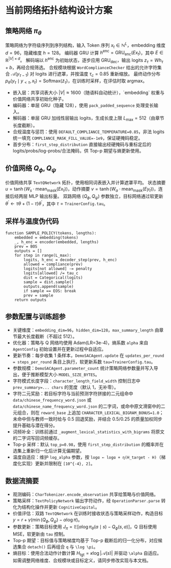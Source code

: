 # 当前网络拓扑结构设计方案

## 策略网络 $\pi_\theta$
策略网络为字符级序列到序列结构，输入 Token 序列 $x_t \in \mathbb{N}^{L}$，embedding 维度 $d=96$，隐藏维度 $h=128$。
编码器 GRU 计算 $h^{\text{enc}} = \mathrm{GRU}_{\text{enc}}(E x_t)$，其中 $E \in \mathbb{R}^{|V|\times d}$。
解码端以 $h^{\text{enc}}$ 为初始状态，逐步应用 $\mathrm{GRU}_{\text{dec}}$，输出 logits $z_\tau = W h_\tau + b$，再经合规筛选。
合规模块根据 `WordComplianceChecker` 给出的允许字符集合 $\mathcal{A}(y_{\tau-1})$ 对 logits 进行遮罩，并按温度 $\tau_c=0.85$ 重新缩放。
最终动作分布 $p_\theta(y_\tau \mid y_{<\tau}, x_t) = \mathrm{Softmax}(\tilde{z}_\tau)$，在训练时采样，在评估时取 argmax。
- 嵌入层：共享词表大小 $|V| \approx 1600$（随语料自动统计），\`embedding\` 权重与价值网络共享初始化种子。
- 编码器：单层 GRU（隐藏 128），使用 `pack_padded_sequence` 处理变长输入。
- 解码器：单层 GRU 加线性层输出 logits，生成长度上限 $L_{\max}=512$（由章节长度截断）。
- 合规温度与惩罚：使用 `DEFAULT_COMPLIANCE_TEMPERATURE=0.85`，非法 logits 统一填充 `COMPLIANCE_MASK_FILL_VALUE=-1e9`，保证硬掩码稳定。
- 首步分布：`first_step_distribution` 直接输出经硬掩码与重标定后的 logits/probs/log-probs/合法掩码，供 Top-p 期望与熵更新使用。
## 价值网络 $Q_\phi, Q_\psi$
价值网络共享 `TextQNetwork` 拓扑，使用相同词表嵌入并计算遮罩平均。
状态摘要 $u = \tanh(W_s \cdot \mathrm{mean}_{\mathrm{mask}}(E x_t))$，动作摘要 $v = \tanh(W_a \cdot \mathrm{mean}_{\mathrm{mask}}(E y_t))$，连接后经两层 MLP 输出标量。
双路网络 $(Q_\phi, Q_\psi)$ 参数独立，目标网络通过软更新 $\theta^{\prime} \leftarrow \tau \theta + (1-\tau) \theta^{\prime}$，其中 $\tau = \texttt{TrainerConfig.tau}$。
## 采样与温度伪代码
```pseudo
function SAMPLE_POLICY(tokens, lengths):
    embedded = embedding(tokens)
    _, h_enc = encoder(embedded, lengths)
    prev = BOS
    outputs = []
    for step in range(L_max):
        logits, h_enc = decoder_step(prev, h_enc)
        allowed = compliance(prev)
        logits[not allowed] -= penalty
        logits[allowed] /= tau_c
        dist = Categorical(logits)
        sample = dist.sample()
        outputs.append(sample)
        if sample == EOS: break
        prev = sample
    return outputs
```
## 参数配置与训练超参
- 关键维度：`embedding_dim=96`，`hidden_dim=128`，`max_summary_length` 由章节最大长度截断（不超过 512）。
- 优化器：策略与 Q 网络均使用 Adam(LR=3e-4)，熵系数 `alpha` 来自 `AgentConfig` 初始设置并在更新过程中自适应。
- 更新节奏：每步收集 1 条样本，`DemoSACAgent.update` 在 `updates_per_round = steps_per_round` 条目上执行，软更新系数 `tau=TrainerConfig.tau`。
- 参数规模：`DemoSACAgent.parameter_count` 统计策略网络参数量并写入导出，便于推断模型大小 `MODEL_SIZE_BYTES`。
- 字符模式长度字段：`character_length_field_width` 控制日志中 `prev_summary=... chars` 的宽度（默认 1，无补零）。
- 字符二元奖励：若目标字符与当前预测字符拼接的二元组命中 `data/chinese_frequency_word.json` 或 `data/chinese_name_frequency_word.json` 的二字词，或命中原文滑窗中的二元组合，则在 `reward_base` 上追加 `CHARACTER_LEXICAL_BIGRAM_BONUS=1.0`；未命中但与教师一致时给与 0.5 回退奖励，并结合 0.5/0.25 的质量加权同步提升基础与潜在得分。
- 词频补全：训练前通过  `_augment_lexical_statistics_with_bigrams` 将原文的二字词写回词频缓存。 
- Top-p 采样：默认 `top_p=0.98`，使用 `first_step_distribution` 的概率并在选集上重新归一化后计算无偏期望。
- 温度自适应：维护 `log_alpha` 参数，按 `logα ← logα + η(H_target - H)`（梯度化实现）更新并限制在 `[10^{-4}, 2]`。
## 数据流摘要
- 观测编码：`CharTokenizer.encode_observation` 共享给策略与价值网络。
- 策略采样：`TextPolicyNetwork` 输出字符动作，经 `OperationParser.parse` 转化为结构化操作并更新 `CognitiveCapital`。
- 价值评估：双路 `TextQNetwork` 在训练时接收状态与策略采样动作，构造目标 $y = r + \gamma(\min(Q_\phi, Q_\psi) - \alpha \log \pi)$。
- 参数更新：策略目标使用 $J_\pi = \mathbb{E}[\alpha \log \pi_\theta(a\mid s) - Q_\phi(s,a)]$，Q 目标使用 MSE，软更新由 `tau` 控制。
- Top-p 期望：目标值与策略梯度均基于 Top-p 截断后的归一化分布，对应候选集合 `detach()` 后再组合 `q` 与 `\log \pi`。
- 熵目标：使用合法动作计数计算 $H_{\text{tgt}}=\kappa\log |\mathcal{A}(s)|$ 并驱动 `\alpha` 自适应。
如需调整网络维度、合规模块或目标定义，请同步修改实现与本文档。
